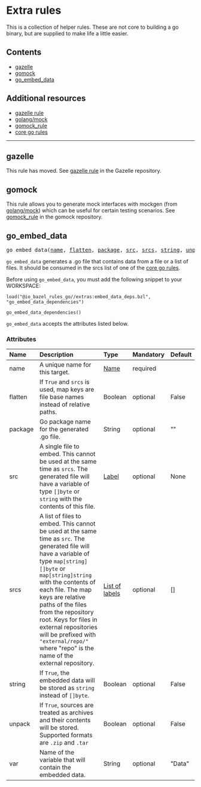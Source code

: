 <!-- Generated with Stardoc: http://skydoc.bazel.build -->


  [gazelle rule]: https://github.com/bazelbuild/bazel-gazelle#bazel-rule
  [golang/mock]: https://github.com/golang/mock
  [gomock_rule]: https://github.com/jmhodges/bazel_gomock
  [core go rules]: core.md

# Extra rules

This is a collection of helper rules. These are not core to building a go binary, but are supplied
to make life a little easier.

## Contents
- [gazelle](#gazelle)
- [gomock](#gomock)
- [go_embed_data](#go_embed_data)

## Additional resources
- [gazelle rule]
- [golang/mock]
- [gomock_rule]
- [core go rules]

------------------------------------------------------------------------

gazelle
-------

This rule has moved. See [gazelle rule] in the Gazelle repository.

gomock
------

This rule allows you to generate mock interfaces with mockgen (from [golang/mock]) which can be useful for certain testing scenarios. See [gomock_rule] in the gomock repository.





<a id="#go_embed_data"></a>

## go_embed_data

<pre>
go_embed_data(<a href="#go_embed_data-name">name</a>, <a href="#go_embed_data-flatten">flatten</a>, <a href="#go_embed_data-package">package</a>, <a href="#go_embed_data-src">src</a>, <a href="#go_embed_data-srcs">srcs</a>, <a href="#go_embed_data-string">string</a>, <a href="#go_embed_data-unpack">unpack</a>, <a href="#go_embed_data-var">var</a>)
</pre>

`go_embed_data` generates a .go file that contains data from a file or a
list of files. It should be consumed in the srcs list of one of the
[core go rules].

Before using `go_embed_data`, you must add the following snippet to your
WORKSPACE:

``` bzl
load("@io_bazel_rules_go//extras:embed_data_deps.bzl", "go_embed_data_dependencies")

go_embed_data_dependencies()
```

`go_embed_data` accepts the attributes listed below.


### **Attributes**


| Name  | Description | Type | Mandatory | Default |
| :------------- | :------------- | :------------- | :------------- | :------------- |
| <a id="go_embed_data-name"></a>name |  A unique name for this target.   | <a href="https://bazel.build/docs/build-ref.html#name">Name</a> | required |  |
| <a id="go_embed_data-flatten"></a>flatten |  If <code>True</code> and <code>srcs</code> is used, map keys are file base names instead of relative paths.   | Boolean | optional | False |
| <a id="go_embed_data-package"></a>package |  Go package name for the generated .go file.   | String | optional | "" |
| <a id="go_embed_data-src"></a>src |  A single file to embed. This cannot be used at the same time as <code>srcs</code>.             The generated file will have a variable of type <code>[]byte</code> or <code>string</code> with the contents of this file.   | <a href="https://bazel.build/docs/build-ref.html#labels">Label</a> | optional | None |
| <a id="go_embed_data-srcs"></a>srcs |  A list of files to embed. This cannot be used at the same time as <code>src</code>.             The generated file will have a variable of type <code>map[string][]byte</code> or <code>map[string]string</code> with the contents             of each file. The map keys are relative paths of the files from the repository root. Keys for files in external             repositories will be prefixed with <code>"external/repo/"</code> where "repo" is the name of the external repository.   | <a href="https://bazel.build/docs/build-ref.html#labels">List of labels</a> | optional | [] |
| <a id="go_embed_data-string"></a>string |  If <code>True</code>, the embedded data will be stored as <code>string</code> instead of <code>[]byte</code>.   | Boolean | optional | False |
| <a id="go_embed_data-unpack"></a>unpack |  If <code>True</code>, sources are treated as archives and their contents will be stored. Supported formats are <code>.zip</code> and <code>.tar</code>   | Boolean | optional | False |
| <a id="go_embed_data-var"></a>var |  Name of the variable that will contain the embedded data.   | String | optional | "Data" |


